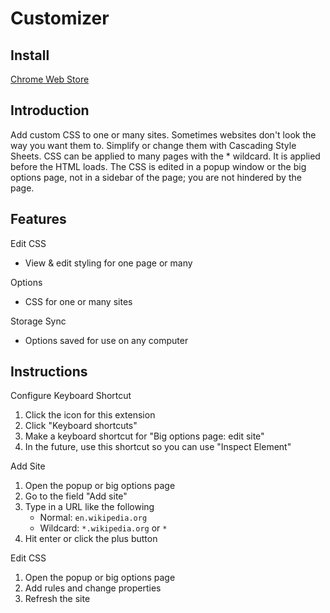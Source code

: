 # Customizer

## Install

[Chrome Web Store](https://chrome.google.com/webstore/detail/swift-tab-switcher/pdncaffclfaalcafoebejjbefknohkjg)

## Introduction

Add custom CSS to one or many sites. Sometimes websites don't look the way you want them to. Simplify or change them with Cascading Style Sheets. CSS can be applied to many pages with the * wildcard. It is applied before the HTML loads. The CSS is edited in a popup window or the big options page, not in a sidebar of the page; you are not hindered by the page.

## Features

Edit CSS
* View & edit styling for one page or many

Options
* CSS for one or many sites

Storage Sync
* Options saved for use on any computer

## Instructions

Configure Keyboard Shortcut
1. Click the icon for this extension
2. Click "Keyboard shortcuts"
3. Make a keyboard shortcut for "Big options page: edit site"
4. In the future, use this shortcut so you can use "Inspect Element"

Add Site
1. Open the popup or big options page
2. Go to the field "Add site"
3. Type in a URL like the following
	* Normal: `en.wikipedia.org`
	* Wildcard: `*.wikipedia.org` or `*`
4. Hit enter or click the plus button

Edit CSS
1. Open the popup or big options page
2. Add rules and change properties
3. Refresh the site

